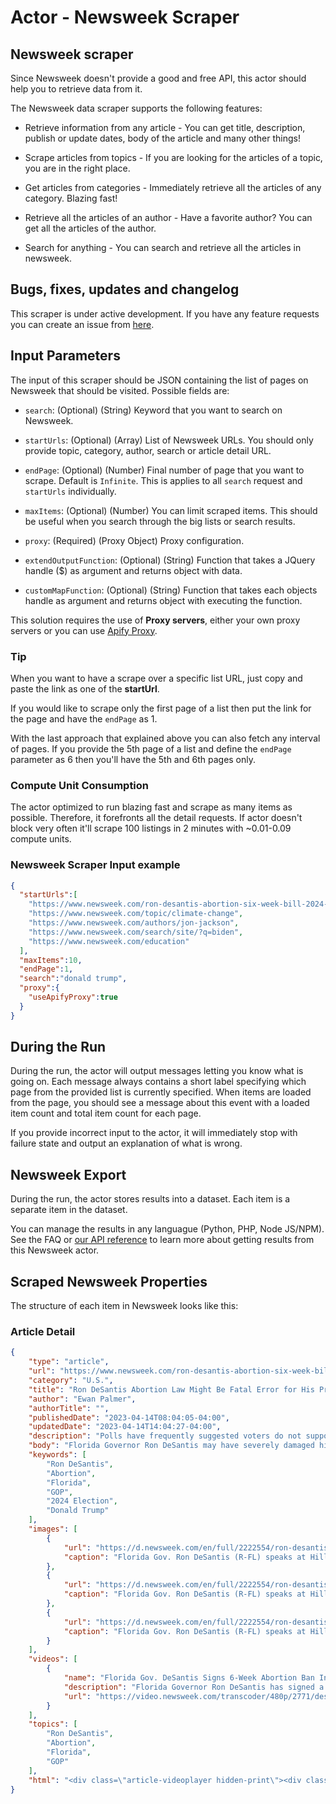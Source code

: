 # Actor - Newsweek Scraper

## Newsweek scraper

Since Newsweek doesn't provide a good and free API, this actor should help you to retrieve data from it.

The Newsweek data scraper supports the following features:

-   Retrieve information from any article - You can get title, description, publish or update dates, body of the article and many other things!

-   Scrape articles from topics - If you are looking for the articles of a topic, you are in the right place.

-   Get articles from categories - Immediately retrieve all the articles of any category. Blazing fast!

-   Retrieve all the articles of an author - Have a favorite author? You can get all the articles of the author.

-   Search for anything - You can search and retrieve all the articles in newsweek.

## Bugs, fixes, updates and changelog

This scraper is under active development. If you have any feature requests you can create an issue from [here](https://github.com/epctex/newsweek-scraper/issues).

## Input Parameters

The input of this scraper should be JSON containing the list of pages on Newsweek that should be visited. Possible fields are:

- `search`: (Optional) (String) Keyword that you want to search on Newsweek.

- `startUrls`: (Optional) (Array) List of Newsweek URLs. You should only provide topic, category, author, search or article detail URL.

- `endPage`: (Optional) (Number) Final number of page that you want to scrape. Default is `Infinite`. This is applies to all `search` request and `startUrls` individually.

- `maxItems`: (Optional) (Number) You can limit scraped items. This should be useful when you search through the big lists or search results.

- `proxy`: (Required) (Proxy Object) Proxy configuration.

- `extendOutputFunction`: (Optional) (String) Function that takes a JQuery handle ($) as argument and returns object with data.

- `customMapFunction`: (Optional) (String) Function that takes each objects handle as argument and returns object with executing the function.

This solution requires the use of **Proxy servers**, either your own proxy servers or you can use [Apify Proxy](https://www.apify.com/docs/proxy).

### Tip

When you want to have a scrape over a specific list URL, just copy and paste the link as one of the **startUrl**.

If you would like to scrape only the first page of a list then put the link for the page and have the `endPage` as 1.

With the last approach that explained above you can also fetch any interval of pages. If you provide the 5th page of a list and define the `endPage` parameter as 6 then you'll have the 5th and 6th pages only.

### Compute Unit Consumption

The actor optimized to run blazing fast and scrape as many items as possible. Therefore, it forefronts all the detail requests. If actor doesn't block very often it'll scrape 100 listings in 2 minutes with ~0.01-0.09 compute units.

### Newsweek Scraper Input example

```json
{
  "startUrls":[
    "https://www.newsweek.com/ron-desantis-abortion-six-week-bill-2024-1794367",
    "https://www.newsweek.com/topic/climate-change",
    "https://www.newsweek.com/authors/jon-jackson",
    "https://www.newsweek.com/search/site/?q=biden",
    "https://www.newsweek.com/education"
  ],
  "maxItems":10,
  "endPage":1,
  "search":"donald trump",
  "proxy":{
    "useApifyProxy":true
  }
}
```

## During the Run

During the run, the actor will output messages letting you know what is going on. Each message always contains a short label specifying which page from the provided list is currently specified.
When items are loaded from the page, you should see a message about this event with a loaded item count and total item count for each page.

If you provide incorrect input to the actor, it will immediately stop with failure state and output an explanation of what is wrong.

## Newsweek Export

During the run, the actor stores results into a dataset. Each item is a separate item in the dataset.

You can manage the results in any languague (Python, PHP, Node JS/NPM). See the FAQ or <a href="https://www.apify.com/docs/api" target="blank">our API reference</a> to learn more about getting results from this Newsweek actor.

## Scraped Newsweek Properties

The structure of each item in Newsweek looks like this:

### Article Detail

```json
{
	"type": "article",
	"url": "https://www.newsweek.com/ron-desantis-abortion-six-week-bill-2024-1794367",
	"category": "U.S.",
	"title": "Ron DeSantis Abortion Law Might Be Fatal Error for His Presidential Chances",
	"author": "Ewan Palmer",
	"authorTitle": "",
	"publishedDate": "2023-04-14T08:04:05-04:00",
	"updatedDate": "2023-04-14T14:04:27-04:00",
	"description": "Polls have frequently suggested voters do not support strict abortion bans as the Florida governor and potential 2024 hopeful signs six-week ban.",
	"body": "Florida Governor Ron DeSantis may have severely damaged his White House ambitions even before his campaign is officially launched after he signed a bill that would ban most abortions after six weeks.DeSantis, who has yet to announce he is running for president in 2024 but is strongly rumored to do so soon, signed the Heartbeat Protection Act [SB 300] late on Thursday night. It prohibits abortions once a heartbeat is detected, something that can occur after six weeks.The move to ban abortions could be seen as a risky move for DeSantis as he attempts to drum up support across the country to mount a presidential campaign.With recent polls showing former President Donald Trump extending his lead over DeSantis in a potential contest for the 2024 Republican presidential nomination, DeSantis may calculate that taking a strong anti-abortion stance will help him with the conservative wing of the party.However, that position may work against him in a general election given that polls have consistently suggested that the general public does not support strict abortions bans. In March, a University of North Florida poll of Florida voters found 75 percent of respondents either \"somewhat\" or \"strongly opposed\" a six-week ban, including 61 percent of Republican voters.\"DeSantis needs to win the Republican nomination first, before even thinking about how his six-week 'heartbeat bill' might play in the 2024 general,\" Thomas Gift, an associate professor who heads the Center on U.S. Politics at University College London, told Newsweek.\"Given the lead that Trump's amassed, proving his conservative credentials on abortion may [be] a de facto requirement to stay competitive.\"But regardless of who's coronated the Republican contender for the White House, abortion will be on the ballot again next year, and it's hard to see it not benefiting Democrats up and down the ballot.\"A Pew Research Center poll, conducted in March last year, found that 61 percent of U.S. adults believed abortion should be legal in all or most cases, while 37 percent thought abortion should be illegal in all or most cases. Other polls have found that, while abortion rights resonate strongly for Democrats, Republicans remain sharply focused on inflation, and the economy is a top issue for most voters.DeSantis signed the bill restricting abortion after the Republican supermajorities in the Florida House and Senate voted to approve SB 300.\"We are proud to support life and family in the state of Florida,\" DeSantis said in a statement while releasing a photo of him signing the bill at his desk. \"I applaud the Legislature for passing the Heartbeat Protection Act that expands pro-life protections and provides additional resources for young mothers and families.\"DeSantis, re-elected governor by a large margin last November, has spent the past few years putting himself at the center of the culture wars with his bills targeting LGBTQ+ and education policies, with abortion another topic he appears willing to show he also takes a hardline stance on.SB 300 is not an outright abortion ban and does contain some exceptions, including to save a woman's life. In the case of rape or incest, an abortion is permitted up to 15 weeks if the woman can provide documentation such as a restraining order or a police report.Democrats and abortion rights groups who condemn DeSantis for signing the six-week abortion bill note that the governor may be hindering his White House ambitions by introducing such a bill.White House Press Secretary Karine Jean-Pierre called the ban \"extreme and dangerous\" and said it \"flies in the face of fundamental freedoms and is out of step with the views of the vast majority of the people of Florida and of all the United States.\"Anna Eskamani, a Democratic member of the Florida House of Representatives, called DeSantis a \"coward\" for signing the bill late at night on Thursday.\"He just signed into law an extreme 6 week abortion ban at 10:45pm &amp; behind closed doors. He doesn't want you to know that he just banned abortion but we're going to do everything we can to make sure his extreme agenda doesn't make it to the White House,\" Eskamani tweeted.Mini Timmaraju, president of NARAL Pro-Choice America, said that DeSantis is \"stooping to new lows\" to try and win the 2024 GOP primary by signing the six-week abortion ban, which will ultimately harm him should he win the Republican presidential candidacy.\"He should have listened in November [midterms] when voters made it clear they don't support abortion bans&mdash;he can count on hearing it again when he's on the ballot next,\" Timmaraju said.The push to ban abortions after six weeks is in line with other Republican states that have taken steps to restrict the procedure after the Supreme Court voted to overturn Roe v. Wade last June. South Carolina also attempted to ban abortions after six weeks, but the decision was overruled by the Supreme Court in January.Whether SB 300 comes into effect is dependent on the legal challenges to a previous bill signed by the governor in April 2022 which prohibits abortion after 15 weeks, which is due to appear before the state Supreme Court.Despite the criticism, Mike Beltran, a Republican member of the Florida House of Representatives, suggested that the six-week abortion bill is a compromise for DeSantis.\"I favor an outright ban on abortion,\" Beltran told The New York Times. \"This is a compromise. For every person who thinks this goes too far, there are folks who feel that it doesn't go far enough.\"DeSantis' office has been contacted via email for further comment.",
	"keywords": [
		"Ron DeSantis",
		"Abortion",
		"Florida",
		"GOP",
		"2024 Election",
		"Donald Trump"
	],
	"images": [
		{
			"url": "https://d.newsweek.com/en/full/2222554/ron-desantis-abortion-law-error-campaign.jpg?w=1600&h=900&l=47&t=54&q=88&f=cc88012fa0f4224967f73dd05f39e39c",
			"caption": "Florida Gov. Ron DeSantis (R-FL) speaks at Hillsdale College on April 6, 2023 in Hillsdale, Michigan. DeSantis spoke earlier in the day at a GOP breakfast in Midland, Michigan"
		},
		{
			"url": "https://d.newsweek.com/en/full/2222554/ron-desantis-abortion-law-error-campaign.jpg?w=1600&h=1200&l=47&t=54&q=88&f=e92a4fe16c05dddf77646e1580622bcc",
			"caption": "Florida Gov. Ron DeSantis (R-FL) speaks at Hillsdale College on April 6, 2023 in Hillsdale, Michigan. DeSantis spoke earlier in the day at a GOP breakfast in Midland, Michigan"
		},
		{
			"url": "https://d.newsweek.com/en/full/2222554/ron-desantis-abortion-law-error-campaign.jpg?w=1600&h=1600&l=47&t=54&q=88&f=33f0632627b8870d6d91473b49377c86",
			"caption": "Florida Gov. Ron DeSantis (R-FL) speaks at Hillsdale College on April 6, 2023 in Hillsdale, Michigan. DeSantis spoke earlier in the day at a GOP breakfast in Midland, Michigan"
		}
	],
	"videos": [
		{
			"name": "Florida Gov. DeSantis Signs 6-Week Abortion Ban Into Law",
			"description": "Florida Governor Ron DeSantis has signed a 6-week abortion ban into law. The legislation will ban abortion at 6 weeks but will create exemptions for rape and incest up to 15 weeks of pregnancy. The Bill SB 300 dubbed the “Heartbeat Protection Act” passed in the GOP-led state House with a 70-40 vote. The law will make it a felony for doctors that “actively participate” in the procedure.",
			"url": "https://video.newsweek.com/transcoder/480p/2771/desantis-1681463391.m3u8"
		}
	],
	"topics": [
		"Ron DeSantis",
		"Abortion",
		"Florida",
		"GOP"
	],
	"html": "<div class=\"article-videoplayer hidden-print\"><div class=\"videocontent-wrapper\"><div class=\"videocontent\"><div id=\"close_fusion_jwplayer\" style=\"display:none\"></div><div class=\"tvplayer\" id=\"tvplayer\"></div></div></div></div> <script>doFir.push(function(){jQuery.extend(Drupal.settings, {\"fusion_jwplayer\":{\"preslate\":0,\"autostart\":true,\"autostart_embed\":0,\"title\":\"Florida Gov. DeSantis Signs 6-Week Abortion Ban Into Law\",\"init\":true,\"site\":\"Newsweek\",\"bg\":\"#FF0500\",\"unblocker\":\"\",\"unblocker_ad\":\"\",\"mediaid\":\"554217\",\"playlist\":\"https://d.newsweek.com/widget/play-list?nid=554217&items=3&v=11681488772\",\"mobileautoplay\":1,\"autoplay_viewable\":0,\"mobilesticky\":1,\"displaytitle\":0,\"debug\":0,\"vpaidmode\":\"insecure\",\"repeat\":0,\"allowAd\":true,\"stretching\":\"fill\",\"duration\":\"54\",\"vfile\":\"https://g.newsweek.com/sys/js/07bba1a9c30c8f01d28d980808d6b064.js?v=1681488772\",\"video_image\":\"https://d.newsweek.com/en/full/2222200/picture-video.jpg?w=400&h=225&q=50&f=3a11e058c2eddaefa9321cc562841e4a\",\"resolutionDefault\":\"480p\",\"resolutionDefaultM\":\"240p\"}});});</script> <script>doFir.push(function(){Drupal.behaviors.fusionJWPlayer.init()})</script> <div class=\"social-share flex-xs flex-wrap ai-c ar23-social-share\"><div class=\"block-title ar23-block-title\">Share</div>\n<a href=\"https://www.facebook.com/sharer/sharer.php?u=https://www.newsweek.com/ron-desantis-abortion-six-week-bill-2024-1794367\" class=\"genericon genericon-facebook-alt\" rel=\"noopener\" target=\"_blank\"><span class=\"element-invisible\">Share on Facebook</span></a>\n<a href=\"https://twitter.com/intent/tweet?text=Ron+DeSantis+abortion+law+might+be+fatal+error+for+his+presidential+chances+https://www.newsweek.com/ron-desantis-abortion-six-week-bill-2024-1794367\" class=\"genericon genericon-twitter\" rel=\"noopener\" target=\"_blank\"><span class=\"element-invisible\">Share on Twitter</span></a>\n<a href=\"https://www.linkedin.com/shareArticle?mini=true&amp;url=https%3A%2F%2Fwww.newsweek.com%2Fron-desantis-abortion-six-week-bill-2024-1794367&amp;title=Ron+DeSantis+abortion+law+might+be+fatal+error+for+his+presidential+chances\" class=\"genericon genericon-linkedin\" rel=\"noopener\" target=\"_blank\"><span class=\"element-invisible\">Share on LinkedIn</span></a><a href=\"http://reddit.com/submit?url=https://www.newsweek.com/ron-desantis-abortion-six-week-bill-2024-1794367&amp;title=Ron+DeSantis+abortion+law+might+be+fatal+error+for+his+presidential+chances\" class=\"genericon genericon-reddit\" rel=\"noopener\" target=\"_blank\"><span class=\"element-invisible\">Share on Reddit</span></a><a class=\"genericon genericon-flipboard\" data-flip-widget=\"shareflip\" href=\"https://flipboard.com\" rel=\"nofollow noopener\"><span class=\"element-invisible\">Share on Flipboard</span></a>"
}
```
